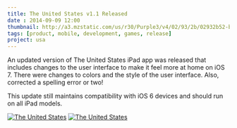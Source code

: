 ```yaml
---
title: The United States v1.1 Released
date : 2014-09-09 12:00
thumbnail: http://a3.mzstatic.com/us/r30/Purple3/v4/02/93/2b/02932b52-b671-9400-177c-4c2ede537434/icon175x175.png
tags: [product, mobile, development, games, release]
project: usa
---
```

An updated version of The United States iPad app was released that includes changes to the user interface to make it feel more at home on iOS 7. There were changes to colors and the style of the user interface. Also, corrected a spelling error or two! 

This update still maintains compatibility with iOS 6 devices and should run on all iPad models.

[![The United States][1]][3]
[![The United States][2]][3]

  [1]: http://a3.mzstatic.com/us/r30/Purple3/v4/02/93/2b/02932b52-b671-9400-177c-4c2ede537434/icon175x175.png
  [2]: http://goodturn.stephenhouser.com/images/AvailableOnTheAppStore-Small.png
  [3]: http://itunes.apple.com/us/app/the-united-states/id503146680?ls=1&amp;mt=8

